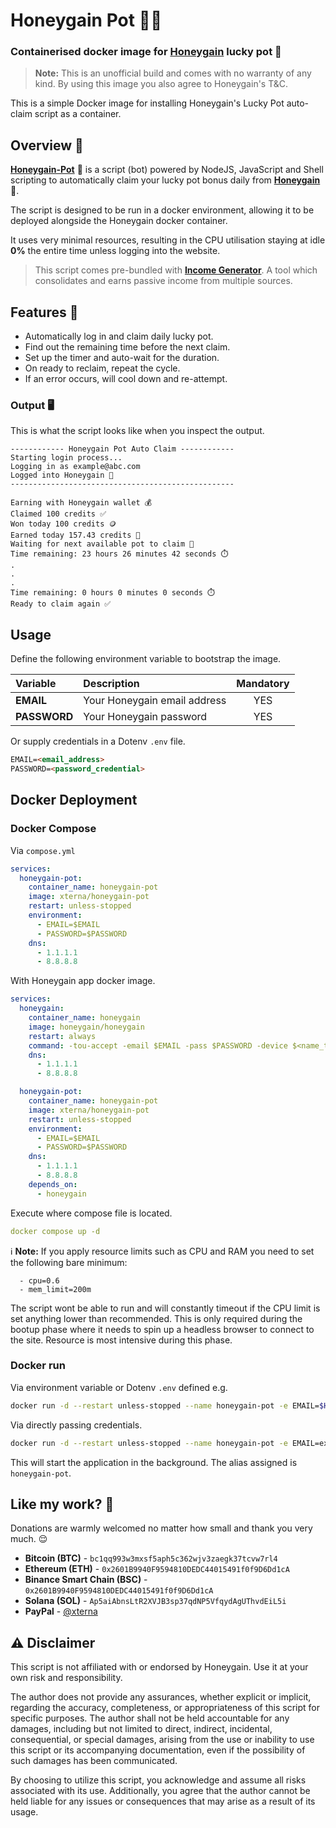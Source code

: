 # Honeygain Pot 🐝🍯

### Containerised docker image for [Honeygain](https://bit.ly/3x6nX1S) lucky pot 🍯
>**Note:** This is an unofficial build and comes with no warranty of any kind. By using this image you also agree to Honeygain's T&C.

This is a simple Docker image for installing Honeygain's Lucky Pot auto-claim script as a container.

## Overview 🐝
[**Honeygain-Pot**](https://bit.ly/3x6nX1S) 🍯 is a script (bot) powered by NodeJS, JavaScript and Shell scripting to automatically claim your lucky pot bonus daily from [**Honeygain**](https://bit.ly/3x6nX1S)🐝.

The script is designed to be run in a docker environment, allowing it to be deployed alongside the Honeygain docker container.

It uses very minimal resources, resulting in the CPU utilisation staying at idle **0%** the entire time unless logging into the website.

> This script comes pre-bundled with [**Income Generator**](https://github.com/XternA/income-generator). A tool which consolidates and earns passive income from multiple sources.

## Features 🚀
- Automatically log in and claim daily lucky pot.
- Find out the remaining time before the next claim.
- Set up the timer and auto-wait for the duration.
- On ready to reclaim, repeat the cycle.
- If an error occurs, will cool down and re-attempt.

### Output 🖥️
This is what the script looks like when you inspect the output.
```
------------ Honeygain Pot Auto Claim ------------
Starting login process...
Logging in as example@abc.com
Logged into Honeygain 🐝
--------------------------------------------------

Earning with Honeygain wallet 💰
Claimed 100 credits ✅
Won today 100 credits 🪙
Earned today 157.43 credits 🍯
Waiting for next available pot to claim 🍯
Time remaining: 23 hours 26 minutes 42 seconds ⏱️
.
.
.
Time remaining: 0 hours 0 minutes 0 seconds ⏱️
Ready to claim again ✅
```

## Usage
Define the following environment variable to bootstrap the image.

| Variable | Description | Mandatory |
| :--- | :--- | :---: |
| **EMAIL**     | Your Honeygain email address    | YES |
| **PASSWORD**  | Your Honeygain password         | YES |

Or supply credentials in a Dotenv `.env` file.
```markdown
EMAIL=<email_address>
PASSWORD=<password_credential>
```

## Docker Deployment
### Docker Compose
Via `compose.yml`
```yaml
services:
  honeygain-pot:
    container_name: honeygain-pot
    image: xterna/honeygain-pot
    restart: unless-stopped
    environment:
      - EMAIL=$EMAIL
      - PASSWORD=$PASSWORD
    dns:
      - 1.1.1.1
      - 8.8.8.8
```

With Honeygain app docker image.
```yaml
services:
  honeygain:
    container_name: honeygain
    image: honeygain/honeygain
    restart: always
    command: -tou-accept -email $EMAIL -pass $PASSWORD -device $<name_to_identify_device>
    dns:
      - 1.1.1.1
      - 8.8.8.8

  honeygain-pot:
    container_name: honeygain-pot
    image: xterna/honeygain-pot
    restart: unless-stopped
    environment:
      - EMAIL=$EMAIL
      - PASSWORD=$PASSWORD
    dns:
      - 1.1.1.1
      - 8.8.8.8
    depends_on:
      - honeygain
```

Execute where compose file is located.
```yaml
docker compose up -d
```

ℹ️ **Note:** If you apply resource limits such as CPU and RAM you need to set the following bare minimum:
```
  - cpu=0.6
  - mem_limit=200m
```
The script wont be able to run and will constantly timeout if the CPU limit is set anything lower than recommended. This is only required during the bootup phase where it needs to spin up a headless browser to connect to the site. Resource is most intensive during this phase.

### Docker run
Via environment variable or Dotenv `.env` defined e.g.
```sh
docker run -d --restart unless-stopped --name honeygain-pot -e EMAIL=$HONEYGAIN_EMAIL -e PASSWORD=$HONEYGAIN_PASSWORD xterna/honeygain-pot
```

Via directly passing credentials.
```sh
docker run -d --restart unless-stopped --name honeygain-pot -e EMAIL=example.gmail.com -e PASSWORD=pass123 xterna/honeygain-pot
```
This will start the application in the background. The alias assigned is `honeygain-pot`.

## Like my work? 🫶
Donations are warmly welcomed no matter how small and thank you very much. 😌
- **Bitcoin (BTC)** - `bc1qq993w3mxsf5aph5c362wjv3zaegk37tcvw7rl4`
- **Ethereum (ETH)** - `0x2601B9940F9594810DEDC44015491f0f9D6Dd1cA`
- **Binance Smart Chain (BSC)** - `0x2601B9940F9594810DEDC44015491f0f9D6Dd1cA`
- **Solana (SOL)** - `Ap5aiAbnsLtR2XVJB3sp37qdNP5VfqydAgUThvdEiL5i`
- **PayPal** - [@xterna](https://paypal.me/xterna)

## :warning: Disclaimer
This script is not affiliated with or endorsed by Honeygain. Use it at your own risk and responsibility.

The author does not provide any assurances, whether explicit or implicit, regarding the accuracy, completeness, or appropriateness of this script for specific purposes. The author shall not be held accountable for any damages, including but not limited to direct, indirect, incidental, consequential, or special damages, arising from the use or inability to use this script or its accompanying documentation, even if the possibility of such damages has been communicated.

By choosing to utilize this script, you acknowledge and assume all risks associated with its use. Additionally, you agree that the author cannot be held liable for any issues or consequences that may arise as a result of its usage.

